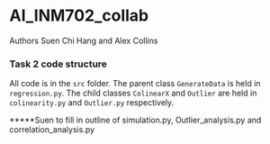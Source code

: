 # AI_INM702_collab

Authors Suen Chi Hang and Alex Collins

### Task 2 code structure

All code is in the `src` folder. The parent class `GenerateData` is held in `regression.py`. The child classes `ColinearX` and `Outlier` are held in `colinearity.py` and `Outlier.py` respectively. 

*****Suen to fill in outline of simulation.py, Outlier_analysis.py and correlation_analysis.py

